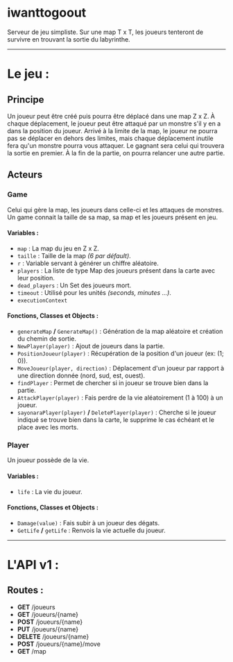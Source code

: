 # iwanttogoout

Serveur de jeu simpliste. Sur une map T x T, les joueurs tenteront de survivre en trouvant la sortie du labyrinthe.

--------------------------------------------------------------------------------

# Le jeu :

## Principe

Un joueur peut être créé puis pourra être déplacé dans une map Z x Z. À chaque déplacement, le joueur peut être attaqué par un monstre s'il y en a dans la position du joueur. Arrivé à la limite de la map, le joueur ne pourra pas se déplacer en dehors des limites, mais chaque déplacement inutile fera qu'un monstre pourra vous attaquer. Le gagnant sera celui qui trouvera la sortie en premier. À la fin de la partie, on pourra relancer une autre partie.

## Acteurs

### Game

Celui qui gère la map, les joueurs dans celle-ci et les attaques de monstres. Un game connait la taille de sa map, sa map et les joueurs présent en jeu.

#### Variables :

- `map` : La map du jeu en Z x Z.
- `taille` : Taille de la map _(6 par défault)_.
- `r` : Variable servant à générer un chiffre aléatoire.
- `players` : La liste de type Map des joueurs présent dans la carte avec leur position.
- `dead_players` : Un Set des joueurs mort.
- `timeout` : Utilisé pour les unités _(seconds, minutes ...)_.
- `executionContext`

#### Fonctions, Classes et Objects :

- `generateMap` **/** `GenerateMap()` : Génération de la map aléatoire et création du chemin de sortie.
- `NewPlayer(player)` : Ajout de joueurs dans la partie.
- `PositionJoueur(player)` : Récupération de la position d'un joueur (ex: (1; 0)).
- `MoveJoueur(player, direction)` : Déplacement d'un joueur par rapport à une direction donnée (nord, sud, est, ouest).
- `findPlayer` : Permet de chercher si in joueur se trouve bien dans la partie.
- `AttackPlayer(player)` : Fais perdre de la vie aléatoirement (1 à 100) à un joueur.
- `sayonaraPlayer(player)` **/** `DeletePlayer(player)` : Cherche si le joueur indiqué se trouve bien dans la carte, le supprime le cas échéant et le place avec les morts.

### Player

Un joueur possède de la vie.

#### Variables :

- `life` : La vie du joueur.

#### Fonctions, Classes et Objects :

- `Damage(value)` : Fais subir à un joueur des dégats.
- `GetLife` **/** `getLife` : Renvois la vie actuelle du joueur.

--------------------------------------------------------------------------------

# L'API v1 :

## Routes :

- **GET** /joueurs
- **GET** /joueurs/{name}
- **POST** /joueurs/{name}
- **PUT** /joueurs/{name}
- **DELETE** /joueurs/{name}
- **POST** /joueurs/{name}/move
- **GET** /map
